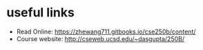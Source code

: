 # useful links

* Read Online: https://zhewang711.gitbooks.io/cse250b/content/
* Course website: http://cseweb.ucsd.edu/~dasgupta/250B/





